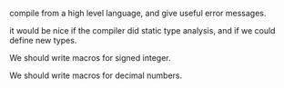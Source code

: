 

compile from a high level language, and give useful error messages.

it would be nice if the compiler did static type analysis, and if we could define new types.

We should write macros for signed integer.

We should write macros for decimal numbers.